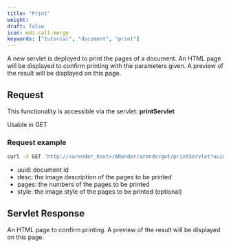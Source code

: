 ```yaml
---
title: "Print"
weight: 
draft: false
icon: mdi-call-merge
keywords: ["tutorial", "document", "print"]
---
```


A new servlet is deployed to print the pages of a document.
An HTML page will be displayed to confirm printing with the parameters given.
A preview of the result will be displayed on this page.

## Request 

This functionality is accessible via the servlet: **printServlet**

Usable in GET


### Request example

``` bash
curl -X GET 'http://<arender_host>/ARender/arendergwt/printServlet?uuid=docUUID&desc=description&pages=pages&imagePrintStyle=style'
```

* uuid: document id
* desc: the image description of the pages to be printed
* pages: the numbers of the pages to be printed
* style: the image style of the pages to be printed (optional)

## Servlet Response

An HTML page to confirm printing. A preview of the result will be displayed on this page.
